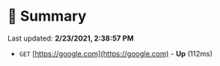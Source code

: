# 📖 Summary
Last updated: **2/23/2021, 2:38:57 PM**

- `GET` [https://google.com](https://google.com) - **Up** (112ms)
